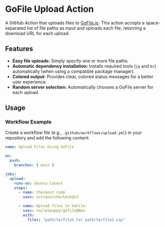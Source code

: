 # GoFile Upload Action

A GitHub Action that uploads files to [GoFile.io](https://gofile.io/). This action accepts a space-separated list of file paths as input and uploads each file, returning a download URL for each upload.

## Features

- **Easy file uploads:** Simply specify one or more file paths.
- **Automatic dependency installation:** Installs required tools (`jq` and `bc`) automatically (when using a compatible package manager).
- **Colored output:** Provides clear, colored status messages for a better user experience.
- **Random server selection:** Automatically chooses a GoFile server for each upload.

## Usage

### Workflow Example

Create a workflow file (e.g., `.github/workflows/upload.yml`) in your repository and add the following content:

```yaml
name: Upload Files Using GoFile

on:
  push:
    branches: [ main ]

jobs:
  upload:
    runs-on: ubuntu-latest
    steps:
      - name: Checkout code
        uses: actions/checkout@v3

      - name: Upload files to GoFile
        uses: toiletpuppy/gofile@New
        with:
          files: "path/to/file1.txt path/to/file2.zip"
```
